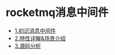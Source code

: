 # rocketmq消息中间件


*  [1.初识消息中间件](初识消息中间件.md)
*  [2.特性详解&场景介绍](特性详解&场景介绍.md)
*  [3.源码分析](源码分析.md)



